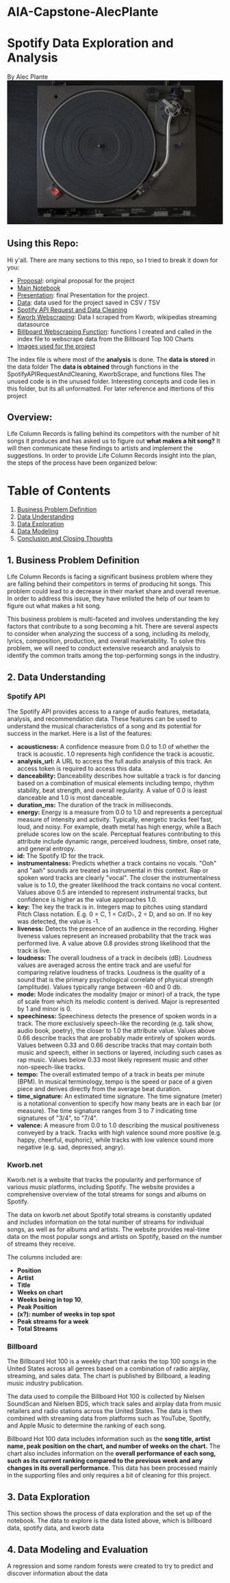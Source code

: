 # AIA-Capstone-AlecPlante
# Spotify Data Exploration and Analysis 
By Alec Plante
![image](images/Record.png)



## Using this Repo:
Hi y'all. There are many sections to this repo, so I tried to break it down for you:
- [Proposal](</Capstone Project Proposal Template.pdf>): original proposal for the project
- [Main Notebook](/index.ipynb)
- [Presentation](/Presentation.pptx): final Presentation for the project.
- [Data](/Data): data used for the project saved in CSV / TSV
- [Spotify API Request and Data Cleaning](/SpotifyAPIRequestAndCleaning.ipynb)
- [Kworb Webscraping](/KworbScrape.ipynb): Data I scraped from Kworb, wikipedias streaming datasource 
- [Billboard Webscraping Function](/functions.py): functions I created and called in the index file to webscrape data from the Billboard Top 100 Charts
- [Images used for the project](/images)

The index file is where most of the **analysis** is done.
The **data is stored** in the data folder
The **data is obtained** through functions in the SpotifyAPIRequestAndCleaning, KworbScrape, and functions files
The unused code is in the unused folder. Interesting concepts and code lies in this folder, but its all unformatted. For later reference and ittertions of this project


## Overview:
Life Column Records is falling behind its competitors with the number of hit songs it produces and has asked us to figure out **what makes a hit song?** It will then communicate these findings to artists and implement the suggestions. In order to provide Life Column Records insight into the plan, the steps of the process have been organized below:

# Table of Contents
1. [Business Problem Definition](#part1)
2. [Data Understanding](#part2)
3. [Data Exploration](#part3)
4. [Data Modeling](#part4)
5. [Conclusion and Closing Thoughts](#part5)

## 1. Business Problem Definition <a name="part1"></a>
Life Column Records is facing a significant business problem where they are falling behind their competitors in terms of producing hit songs. This problem could lead to a decrease in their market share and overall revenue. In order to address this issue, they have enlisted the help of our team to figure out what makes a hit song.

This business problem is multi-faceted and involves understanding the key factors that contribute to a song becoming a hit. There are several aspects to consider when analyzing the success of a song, including its melody, lyrics, composition, production, and overall marketability. To solve this problem, we will need to conduct extensive research and analysis to identify the common traits among the top-performing songs in the industry.

## 2. Data Understanding <a name="part2"></a>

### Spotify API 
The Spotify API provides access to a range of audio features, metadata, analysis, and recommendation data. These features can be used to understand the musical characteristics of a song and its potential for success in the market. Here is a list of the features:
- **acousticness:** A confidence measure from 0.0 to 1.0 of whether the track is acoustic. 1.0 represents high confidence the track is acoustic.
- **analysis_url:** A URL to access the full audio analysis of this track. An access token is required to access this data.
- **danceability:** Danceability describes how suitable a track is for dancing based on a combination of musical elements including tempo, rhythm stability, beat strength, and overall regularity. A value of 0.0 is least danceable and 1.0 is most danceable.
- **duration_ms:** The duration of the track in milliseconds.
- **energy:** Energy is a measure from 0.0 to 1.0 and represents a perceptual measure of intensity and activity. Typically, energetic tracks feel fast, loud, and noisy. For example, death metal has high energy, while a Bach prelude scores low on the scale. Perceptual features contributing to this attribute include dynamic range, perceived loudness, timbre, onset rate, and general entropy.
- **id:** The Spotify ID for the track.
- **instrumentalness:** Predicts whether a track contains no vocals. "Ooh" and "aah" sounds are treated as instrumental in this context. Rap or spoken word tracks are clearly "vocal". The closer the instrumentalness value is to 1.0, the greater likelihood the track contains no vocal content. Values above 0.5 are intended to represent instrumental tracks, but confidence is higher as the value approaches 1.0.
- **key:** The key the track is in. Integers map to pitches using standard Pitch Class notation. E.g. 0 = C, 1 = C♯/D♭, 2 = D, and so on. If no key was detected, the value is -1.
- **liveness:** Detects the presence of an audience in the recording. Higher liveness values represent an increased probability that the track was performed live. A value above 0.8 provides strong likelihood that the track is live.
- **loudness:** The overall loudness of a track in decibels (dB). Loudness values are averaged across the entire track and are useful for comparing relative loudness of tracks. Loudness is the quality of a sound that is the primary psychological correlate of physical strength (amplitude). Values typically range between -60 and 0 db.
- **mode:** Mode indicates the modality (major or minor) of a track, the type of scale from which its melodic content is derived. Major is represented by 1 and minor is 0.
- **speechiness:** Speechiness detects the presence of spoken words in a track. The more exclusively speech-like the recording (e.g. talk show, audio book, poetry), the closer to 1.0 the attribute value. Values above 0.66 describe tracks that are probably made entirely of spoken words. Values between 0.33 and 0.66 describe tracks that may contain both music and speech, either in sections or layered, including such cases as rap music. Values below 0.33 most likely represent music and other non-speech-like tracks.
- **tempo:** The overall estimated tempo of a track in beats per minute (BPM). In musical terminology, tempo is the speed or pace of a given piece and derives directly from the average beat duration.
- **time_signature:** An estimated time signature. The time signature (meter) is a notational convention to specify how many beats are in each bar (or measure). The time signature ranges from 3 to 7 indicating time signatures of "3/4", to "7/4".
- **valence:** A measure from 0.0 to 1.0 describing the musical positiveness conveyed by a track. Tracks with high valence sound more positive (e.g. happy, cheerful, euphoric), while tracks with low valence sound more negative (e.g. sad, depressed, angry).


### Kworb.net
Kworb.net is a website that tracks the popularity and performance of various music platforms, including Spotify. The website provides a comprehensive overview of the total streams for songs and albums on Spotify.

The data on kworb.net about Spotify total streams is constantly updated and includes information on the total number of streams for individual songs, as well as for albums and artists. The website provides real-time data on the most popular songs and artists on Spotify, based on the number of streams they receive.

The columns included are:
- **Position**
- **Artist**
- **Title**
- **Weeks on chart**
- **Weeks being in top 10**, 
- **Peak Position**
- **(x?): number of weeks in top spot**
- **Peak streams for a week**
- **Total Streams**

### Billboard 
The Billboard Hot 100 is a weekly chart that ranks the top 100 songs in the United States across all genres based on a combination of radio airplay, streaming, and sales data. The chart is published by Billboard, a leading music industry publication.

The data used to compile the Billboard Hot 100 is collected by Nielsen SoundScan and Nielsen BDS, which track sales and airplay data from music retailers and radio stations across the United States. The data is then combined with streaming data from platforms such as YouTube, Spotify, and Apple Music to determine the ranking of each song.

Billboard Hot 100 data includes information such as the **song title, artist name, peak position on the chart, and number of weeks on the chart.** The chart also includes information on the **overall performance of each song, such as its current ranking compared to the previous week and any changes in its overall performance.**
This data has been processed mainly in the supporting files and only requires a bit of cleaning for this project.
## 3. Data Exploration <a name="part3"></a>
This section shows the process of data exploration and the set up of the notebook.
The data to explore is the data listed above, which is billboard data, spotify data, and kworb data

## 4. Data Modeling and Evaluation <a name="part4"></a>
A regression and some random forests were created to try to predict and discover information about the data




